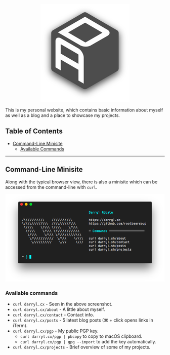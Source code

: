 <p align="center" >
  <img src="doc/logo.png">
</p>

This is my personal website, which contains basic information about myself as well as a blog and a place to showcase my projects. 

## Table of Contents
* [Command-Line Minisite](#command-line-minisite)
  * [Available Commands](#available-commands)

---

## Command-Line Minisite
Along with the typical browser view, there is also a minisite which can be accessed from the command-line with `curl`.

<p align="center" >
  <img src="doc/plaintext.png">
</p>

### Available commands
* `curl darryl.cx` - Seen in the above screenshot.
* `curl darryl.cx/about` - A little about myself.
* `curl darryl.cx/contact` - Contact info.
* `curl darryl.cx/posts` - 5 latest blog posts (⌘ + click opens links in iTerm).
* `curl darryl.cx/pgp` - My public PGP key.
  * `curl darryl.cx/pgp | pbcopy` to copy to macOS clipboard.
  * `curl darryl.cx/pgp | gpg --import` to add the key automatically.
* `curl darryl.cx/projects` - Brief overview of some of my projects.
